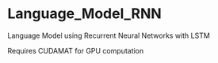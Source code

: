# Language_Model_RNN
Language Model using Recurrent Neural Networks with LSTM 

Requires CUDAMAT for GPU computation
